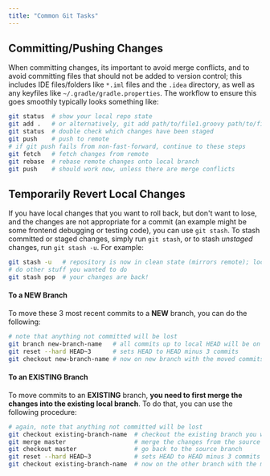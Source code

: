 ```yaml
---
title: "Common Git Tasks"
---
```


## Committing/Pushing Changes
When committing changes, its important to avoid merge conflicts, and to avoid committing 
files that should not be added to version control; this includes IDE files/folders like 
`*.iml` files and the `.idea` directory, as well as any keyfiles like `~/.gradle/gradle.properties`.
The workflow to ensure this goes smoothly typically looks something like:
```bash
git status  # show your local repo state
git add .   # or alternatively, git add path/to/file1.groovy path/to/file2.vue ... etc.
git status  # double check which changes have been staged 
git push    # push to remote
# if git push fails from non-fast-forward, continue to these steps
git fetch   # fetch changes from remote
git rebase  # rebase remote changes onto local branch
git push    # should work now, unless there are merge conflicts
```

## Temporarily Revert Local Changes 
If you have local changes that you want to roll back, but don't want to lose, and the changes 
are not appropriate for a commit (an example might be some frontend debugging or testing code),
you can use `git stash`. To stash committed or staged changes, simply run `git stash`, or to stash 
*unstaged* changes, run `git stash -u`. For example:
```bash
git stash -u   # repository is now in clean state (mirrors remote); local changes are gone
# do other stuff you wanted to do 
git stash pop  # your changes are back!
```

#### To a NEW Branch
To move these 3 most recent commits to a **NEW** branch, you can do the following:
```bash
# note that anything not committed will be lost 
git branch new-branch-name   # all commits up to local HEAD will be on new branch
git reset --hard HEAD~3      # sets HEAD to HEAD minus 3 commits
git checkout new-branch-name # now on new branch with the moved commits
```

#### To an EXISTING Branch
To move commits to an **EXISTING** branch, **you need to first merge the changes into the existing 
local branch**. To do that, you can use the following procedure:
```bash
# again, note that anything not committed will be lost
git checkout existing-branch-name  # checkout the existing branch you want to move to
git merge master                   # merge the changes from the source branch into the other
git checkout master                # go back to the source branch 
git reset --hard HEAD~3            # sets HEAD to HEAD minus 3 commits
git checkout existing-branch-name  # now on the other branch with the moved commits
```